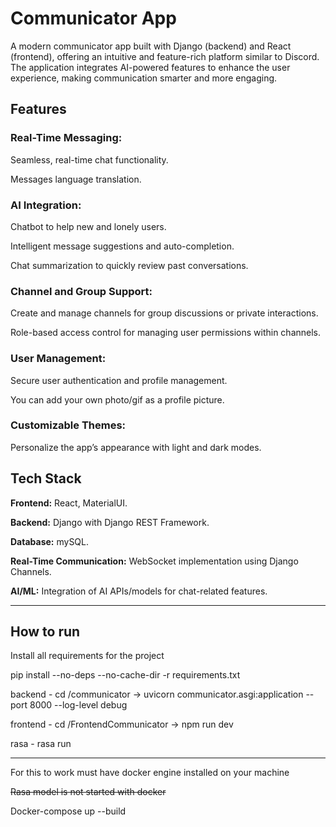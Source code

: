 <h1>Communicator App</h1>

A modern communicator app built with Django (backend) and React (frontend), offering an intuitive and feature-rich platform similar to Discord. The application integrates AI-powered features to enhance the user experience, making communication smarter and more engaging.

<h2>Features</h2>

<h3>Real-Time Messaging:</h3> 
<p>Seamless, real-time chat functionality.</p>
<p>Messages language translation.</p>

<h3>AI Integration:</h3>
<p>Chatbot to help new and lonely users.</p>
<p>Intelligent message suggestions and auto-completion.</p>
<p>Chat summarization to quickly review past conversations.</p>

<h3>Channel and Group Support:</h3>
<p>Create and manage channels for group discussions or private interactions.</p>
<p>Role-based access control for managing user permissions within channels.</p>

<h3>User Management:</h3>
<p>Secure user authentication and profile management.</p>
<p>You can add your own photo/gif as a profile picture.</p>

<h3>Customizable Themes:</h3> 
<p>Personalize the app’s appearance with light and dark modes.</p>

<h2>Tech Stack</h2>
<p><strong>Frontend:</strong> React, MaterialUI.</p>
<p><strong>Backend:</strong> Django with Django REST Framework.</p>
<p><strong>Database:</strong> mySQL.</p>
<p><strong>Real-Time Communication:</strong> WebSocket implementation using Django Channels.</p>
<p><strong>AI/ML:</strong> Integration of AI APIs/models for chat-related features.</p>

<hr>

<h2><strong>How to run</strong></h2>

<p>Install all requirements for the project</p>

<p>pip install --no-deps --no-cache-dir -r requirements.txt</p>

<p>backend - cd /communicator -> uvicorn communicator.asgi:application --port 8000 --log-level debug</p>
<p>frontend - cd /FrontendCommunicator -> npm run dev</p>
<p>rasa - rasa run</p>

<hr>
<p>For this to work must have docker engine installed on your machine</p>
<p><strike>Rasa model is not started with docker</strike></p>
Docker-compose up --build
